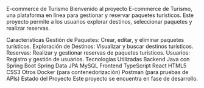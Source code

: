 E-commerce de Turismo
Bienvenido al proyecto E-commerce de Turismo, una plataforma en línea para gestionar y reservar paquetes turísticos. Este proyecto permite a los usuarios explorar destinos, seleccionar paquetes y realizar reservas.

Características
Gestión de Paquetes: Crear, editar, y eliminar paquetes turísticos.
Exploración de Destinos: Visualizar y buscar destinos turísticos.
Reservas: Realizar y gestionar reservas de paquetes turísticos.
Usuarios: Registro y gestión de usuarios.
Tecnologías Utilizadas
Backend
Java con Spring Boot
Spring Data JPA
MySQL
Frontend
TypeScript
React
HTML5
CSS3
Otros
Docker (para contenedorización)
Postman (para pruebas de APIs)
Estado del Proyecto
Este proyecto se encuentra en fase de desarrollo.
